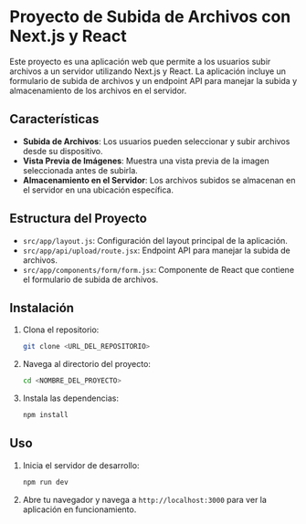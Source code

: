 # Proyecto de Subida de Archivos con Next.js y React

Este proyecto es una aplicación web que permite a los usuarios subir archivos a un servidor utilizando Next.js y React. La aplicación incluye un formulario de subida de archivos y un endpoint API para manejar la subida y almacenamiento de los archivos en el servidor.

## Características

- **Subida de Archivos**: Los usuarios pueden seleccionar y subir archivos desde su dispositivo.
- **Vista Previa de Imágenes**: Muestra una vista previa de la imagen seleccionada antes de subirla.
- **Almacenamiento en el Servidor**: Los archivos subidos se almacenan en el servidor en una ubicación específica.

## Estructura del Proyecto

- `src/app/layout.js`: Configuración del layout principal de la aplicación.
- `src/app/api/upload/route.jsx`: Endpoint API para manejar la subida de archivos.
- `src/app/components/form/form.jsx`: Componente de React que contiene el formulario de subida de archivos.

## Instalación

1. Clona el repositorio:
    ```bash
    git clone <URL_DEL_REPOSITORIO>
    ```
2. Navega al directorio del proyecto:
    ```bash
    cd <NOMBRE_DEL_PROYECTO>
    ```
3. Instala las dependencias:
    ```bash
    npm install
    ```

## Uso

1. Inicia el servidor de desarrollo:
    ```bash
    npm run dev
    ```
2. Abre tu navegador y navega a `http://localhost:3000` para ver la aplicación en funcionamiento.



